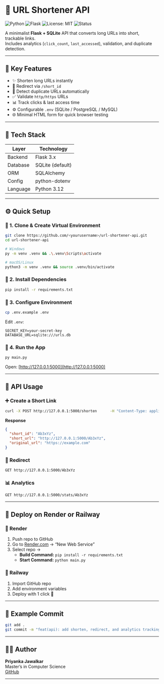 # 🔗 URL Shortener API  
![Python](https://img.shields.io/badge/Python-3.12-blue?logo=python)
![Flask](https://img.shields.io/badge/Flask-3.x-lightgrey?logo=flask)
![License: MIT](https://img.shields.io/badge/License-MIT-green.svg)
![Status](https://img.shields.io/badge/Status-Stable-success)

A minimalist **Flask + SQLite** API that converts long URLs into short, trackable links.  
Includes analytics (`click_count`, `last_accessed`), validation, and duplicate detection.

---

## 🚀 Key Features
- ✨ Shorten long URLs instantly  
- 🔁 Redirect via `/short_id`  
- 🧠 Detect duplicate URLs automatically  
- ✅ Validate `http/https` URLs  
- 📊 Track clicks & last access time  
- ⚙️ Configurable `.env` (SQLite / PostgreSQL / MySQL)  
- 🌐 Minimal HTML form for quick browser testing  

---

## 🧩 Tech Stack
| Layer | Technology |
|-------|-------------|
| Backend | Flask 3.x |
| Database | SQLite (default) |
| ORM | SQLAlchemy |
| Config | python-dotenv |
| Language | Python 3.12 |

---

## ⚙️ Quick Setup

### 🔹 1. Clone & Create Virtual Environment
```bash
git clone https://github.com/<yourusername>/url-shortener-api.git
cd url-shortener-api

# Windows
py -m venv .venv && .\.venv\Scripts\activate

# macOS/Linux
python3 -m venv .venv && source .venv/bin/activate
```

### 🔹 2. Install Dependencies
```bash
pip install -r requirements.txt
```

### 🔹 3. Configure Environment
```bash
cp .env.example .env
```

Edit `.env`:
```
SECRET_KEY=your-secret-key
DATABASE_URL=sqlite:///urls.db
```

### 🔹 4. Run the App
```bash
py main.py
```

Open: [http://127.0.0.1:5000](http://127.0.0.1:5000)

---

## 🧪 API Usage

### ➕ Create a Short Link
```bash
curl -X POST http://127.0.0.1:5000/shorten      -H "Content-Type: application/json"      -d '{"url":"https://example.com"}'
```

**Response**
```json
{
  "short_id": "Ab3xYz",
  "short_url": "http://127.0.0.1:5000/Ab3xYz",
  "original_url": "https://example.com"
}
```

### 🔁 Redirect
```
GET http://127.0.0.1:5000/Ab3xYz
```

### 📊 Analytics
```
GET http://127.0.0.1:5000/stats/Ab3xYz
```

---

## 🚀 Deploy on Render or Railway

### 🔸 Render
1. Push repo to GitHub  
2. Go to [Render.com](https://render.com) → “New Web Service”  
3. Select repo →  
   - **Build Command:** `pip install -r requirements.txt`  
   - **Start Command:** `python main.py`

### 🔸 Railway
1. Import GitHub repo  
2. Add environment variables  
3. Deploy with 1 click 🚀

---

## 🧾 Example Commit
```bash
git add .
git commit -m "feat(api): add shorten, redirect, and analytics tracking"
```

---

## 👩‍💻 Author

**Priyanka Jawalkar**  
Master’s in Computer Science  
[GitHub](https://github.com/PriyaJ31)

---


